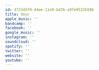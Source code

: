 ```yaml
---
id: 472345f0-44ee-11e9-b43b-a97e9522b58b
title: Unur
apple_music: ''
bandcamp: ''
facebook: ''
google_music: ''
instagram: ''
soundcloud: ''
spotify: ''
twitter: ''
website: ''
youtube: ''
---
```


